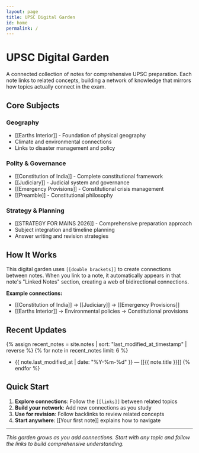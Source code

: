 ```yaml
---
layout: page
title: UPSC Digital Garden
id: home
permalink: /
---
```


# UPSC Digital Garden

A connected collection of notes for comprehensive UPSC preparation. Each note links to related concepts, building a network of knowledge that mirrors how topics actually connect in the exam.

## Core Subjects

### Geography
- [[Earths Interior]] - Foundation of physical geography
- Climate and environmental connections
- Links to disaster management and policy

### Polity & Governance  
- [[Constitution of India]] - Complete constitutional framework
- [[Judiciary]] - Judicial system and governance
- [[Emergency Provisions]] - Constitutional crisis management
- [[Preamble]] - Constitutional philosophy

### Strategy & Planning
- [[STRATEGY FOR MAINS 2026]] - Comprehensive preparation approach
- Subject integration and timeline planning
- Answer writing and revision strategies

## How It Works

This digital garden uses `[[double brackets]]` to create connections between notes. When you link to a note, it automatically appears in that note's "Linked Notes" section, creating a web of bidirectional connections.

**Example connections:**
- [[Constitution of India]] → [[Judiciary]] → [[Emergency Provisions]]
- [[Earths Interior]] → Environmental policies → Constitutional provisions

## Recent Updates

{% assign recent_notes = site.notes | sort: "last_modified_at_timestamp" | reverse %}
{% for note in recent_notes limit: 6 %}
- {{ note.last_modified_at | date: "%Y-%m-%d" }} — [[{{ note.title }}]]
{% endfor %}

## Quick Start

1. **Explore connections**: Follow the `[[links]]` between related topics
2. **Build your network**: Add new connections as you study  
3. **Use for revision**: Follow backlinks to review related concepts
4. **Start anywhere**: [[Your first note]] explains how to navigate

---

*This garden grows as you add connections. Start with any topic and follow the links to build comprehensive understanding.*
